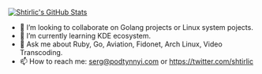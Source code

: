 <!--
**shtirlic/shtirlic** is a ✨ _special_ ✨ repository because its `README.md` (this file) appears on your GitHub profile.

Here are some ideas to get you started:

- 🔭 I’m currently working on ...
- 🌱 I’m currently learning ...
- 👯 I’m looking to collaborate on ...
- 🤔 I’m looking for help with ...
- 💬 Ask me about ...
- 📫 How to reach me: ...
- 😄 Pronouns: ...
- ⚡ Fun fact: ...
-->

[![Shtirlic's GitHub Stats](https://github-readme-stats.vercel.app/api?username=shtirlic&show_icons=true&count_private=true)](https://github.com/shtirlic)

- 👯 I’m looking to collaborate on Golang projects or Linux system pojects.
- 🌱 I’m currently learning KDE ecosystem.
- 💬 Ask me about Ruby, Go, Aviation, Fidonet, Arch Linux, Video Transcoding.
- 📫 How to reach me: serg@podtynnyi.com or https://twitter.com/shtirlic


